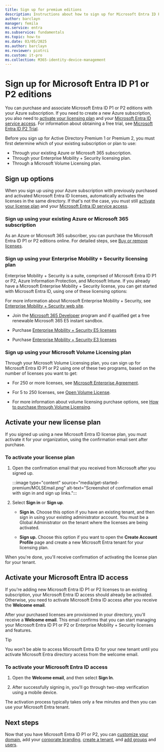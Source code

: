 ```yaml
---
title: Sign up for premium editions
description: Instructions about how to sign up for Microsoft Entra ID P1 or P2 editions.
author: barclayn
manager: femila
ms.service: entra
ms.subservice: fundamentals
ms.topic: how-to
ms.date: 03/05/2025
ms.author: barclayn
ms.reviewer: piotrci
ms.custom: it-pro
ms.collection: M365-identity-device-management
---
```


# Sign up for Microsoft Entra ID P1 or P2 editions

You can purchase and associate Microsoft Entra ID P1 or P2 editions with your Azure subscription. If you need to create a new Azure subscription, you also need to [activate your licensing plan](#activate-your-new-license-plan) and your [Microsoft Entra ID service access](#activate-your-microsoft-entra-id-access). For information about obtaining a free trial, see [Microsoft Entra ID P2 Trial](https://signup.microsoft.com/get-started/signup?products=FAF849AB-BD30-42B2-856C-8F1EDC230CE9).

Before you sign up for Active Directory Premium 1 or Premium 2, you must first determine which of your existing subscription or plan to use:

- Through your existing Azure or Microsoft 365 subscription.
- Through your Enterprise Mobility + Security licensing plan.
- Through a Microsoft Volume Licensing plan.

## Sign up options

When you sign up using your Azure subscription with previously purchased and activated Microsoft Entra ID licenses, automatically activates the licenses in the same directory. If that's not the case, you must still [activate your license plan](#activate-your-new-license-plan) and your [Microsoft Entra ID service access](#activate-your-microsoft-entra-id-access).

### Sign up using your existing Azure or Microsoft 365 subscription

As an Azure or Microsoft 365 subscriber, you can purchase the Microsoft Entra ID P1 or P2 editions online. For detailed steps, see [Buy or remove licenses](/microsoft-365/commerce/licenses/buy-licenses?view=o365-worldwide&preserve-view=true).

### Sign up using your Enterprise Mobility + Security licensing plan

Enterprise Mobility + Security is a suite, comprised of Microsoft Entra ID P1 or P2, Azure Information Protection, and Microsoft Intune. If you already have a Microsoft Enterprise Mobility + Security license, you can get started with Microsoft Entra ID, using one of these licensing options:

For more information about Microsoft Enterprise Mobility + Security, see [Enterprise Mobility + Security web site](https://www.microsoft.com/cloud-platform/enterprise-mobility-security).

- Join the [Microsoft 365 Developer](https://developer.microsoft.com/microsoft-365/dev-program) program and if qualified get a free renewable Microsoft 365 E5 instant sandbox.

- Purchase [Enterprise Mobility + Security E5 licenses](https://signup.microsoft.com/Signup?OfferId=e6de2192-536a-4dc3-afdc-9e2602b6c790&ali=1)

- Purchase [Enterprise Mobility + Security E3 licenses](https://signup.microsoft.com/Signup?OfferId=4BBA281F-95E8-4136-8B0F-037D6062F54C&ali=1)

### Sign up using your Microsoft Volume Licensing plan

Through your Microsoft Volume Licensing plan, you can sign up for Microsoft Entra ID P1 or P2 using one of these two programs, based on the number of licenses you want to get:

- For 250 or more licenses, see [Microsoft Enterprise Agreement](https://www.microsoft.com/en-us/licensing/licensing-programs/enterprise.aspx).

- For 5 to 250 licenses, see [Open Volume License](https://www.microsoft.com/en-us/licensing/licensing-programs/open-license.aspx).

- For more information about volume licensing purchase options, see [How to purchase through Volume Licensing](https://www.microsoft.com/en-us/licensing/how-to-buy/how-to-buy.aspx).

## Activate your new license plan

If you signed up using a new Microsoft Entra ID license plan, you must activate it for your organization, using the confirmation email sent after purchase.

### To activate your license plan

1. Open the confirmation email that you received from Microsoft after you signed up.

   :::image type="content" source="media/get-started-premium/MOLSEmail.png" alt-text="Screenshot of confirmation email with sign in and sign up links.":::

1. Select **Sign in** or **Sign up**.
   - **Sign in.** Choose this option if you have an existing tenant, and then sign in using your existing administrator account. You must be a Global Administrator on the tenant where the licenses are being activated.

   - **Sign up.** Choose this option if you want to open the **Create Account Profile** page and create a new Microsoft Entra tenant for your licensing plan.

When you're done, you'll receive confirmation of activating the license plan for your tenant.

<a name='activate-your-azure-ad-access'></a>

## Activate your Microsoft Entra ID access

If you're adding new Microsoft Entra ID P1 or P2 licenses to an existing subscription, your Microsoft Entra ID access should already be activated. Otherwise, you need to activate Microsoft Entra ID access after you receive the **Welcome email**.

After your purchased licenses are provisioned in your directory, you'll receive a **Welcome email**. This email confirms that you can start managing your Microsoft Entra ID P1 or P2 or Enterprise Mobility + Security licenses and features.

> [!TIP]
> You won't be able to access Microsoft Entra ID for your new tenant until you activate Microsoft Entra directory access from the welcome email.

<a name='to-activate-your-azure-ad-access'></a>

### To activate your Microsoft Entra ID access

1. Open the **Welcome email**, and then select **Sign In**.

2. After successfully signing in, you'll go through two-step verification using a mobile device.

The activation process typically takes only a few minutes and then you can use your Microsoft Entra tenant.

## Next steps

Now that you have Microsoft Entra ID P1 or P2, you can [customize your domain](add-custom-domain.yml), add your [corporate branding](./how-to-customize-branding.md), [create a tenant](create-new-tenant.md), and [add groups](./how-to-manage-groups.yml) and [users](./add-users.md).